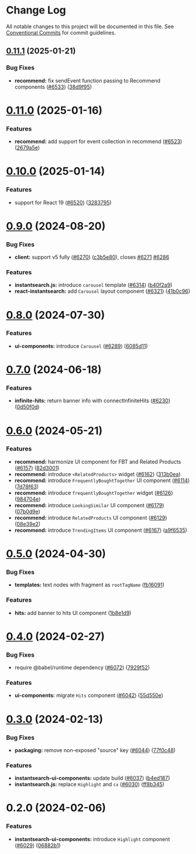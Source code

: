 # Change Log

All notable changes to this project will be documented in this file.
See [Conventional Commits](https://conventionalcommits.org) for commit guidelines.

## [0.11.1](https://github.com/algolia/instantsearch/compare/instantsearch-ui-components@0.11.0...instantsearch-ui-components@0.11.1) (2025-01-21)


### Bug Fixes

* **recommend:** fix sendEvent function passing to Recommend components ([#6533](https://github.com/algolia/instantsearch/issues/6533)) ([38d9f95](https://github.com/algolia/instantsearch/commit/38d9f952861164eca01c7cba2403396d4f194bee))





# [0.11.0](https://github.com/algolia/instantsearch/compare/instantsearch-ui-components@0.10.0...instantsearch-ui-components@0.11.0) (2025-01-16)


### Features

* **recommend:** add support for event collection in recommend ([#6523](https://github.com/algolia/instantsearch/issues/6523)) ([2679a5e](https://github.com/algolia/instantsearch/commit/2679a5e6a5e5767fc3b1c1e074c53ab6a084e7f3))





# [0.10.0](https://github.com/algolia/instantsearch/compare/instantsearch-ui-components@0.9.0...instantsearch-ui-components@0.10.0) (2025-01-14)


### Features

* support for React 19 ([#6520](https://github.com/algolia/instantsearch/issues/6520)) ([3283795](https://github.com/algolia/instantsearch/commit/32837951f11e49fbe01a7b46f5ec9c3fe2a4ae0f))





# [0.9.0](https://github.com/algolia/instantsearch/compare/instantsearch-ui-components@0.8.0...instantsearch-ui-components@0.9.0) (2024-08-20)


### Bug Fixes

* **client:** support v5 fully ([#6270](https://github.com/algolia/instantsearch/issues/6270)) ([c3b5e80](https://github.com/algolia/instantsearch/commit/c3b5e80bbb449acb3b9719a7449c6c926d034e34)), closes [#6271](https://github.com/algolia/instantsearch/issues/6271) [#6286](https://github.com/algolia/instantsearch/issues/6286)


### Features

* **instantsearch.js:** introduce `carousel` template ([#6314](https://github.com/algolia/instantsearch/issues/6314)) ([b40f2a9](https://github.com/algolia/instantsearch/commit/b40f2a93dfba64e7963f2500ec45c703937bcaed))
* **react-instantsearch:** add `Carousel` layout component ([#6321](https://github.com/algolia/instantsearch/issues/6321)) ([41b0c96](https://github.com/algolia/instantsearch/commit/41b0c96f3d215d24eb1fb17109f911c11a71f434))





# [0.8.0](https://github.com/algolia/instantsearch/compare/instantsearch-ui-components@0.7.0...instantsearch-ui-components@0.8.0) (2024-07-30)


### Features

* **ui-components:** introduce `Carousel` ([#6289](https://github.com/algolia/instantsearch/issues/6289)) ([6085d11](https://github.com/algolia/instantsearch/commit/6085d110c90ebb3ce51e6afed0157f76da6996a7))





# [0.7.0](https://github.com/algolia/instantsearch/compare/instantsearch-ui-components@0.6.0...instantsearch-ui-components@0.7.0) (2024-06-18)


### Features

* **infinite-hits:** return banner info with connectInfiniteHits ([#6230](https://github.com/algolia/instantsearch/issues/6230)) ([0d50f0d](https://github.com/algolia/instantsearch/commit/0d50f0deaa20602d0fe51043f58ec2cf40d6c107))





# [0.6.0](https://github.com/algolia/instantsearch/compare/instantsearch-ui-components@0.5.0...instantsearch-ui-components@0.6.0) (2024-05-21)


### Features

* **recommend:** harmonize UI component for FBT and Related Products ([#6157](https://github.com/algolia/instantsearch/issues/6157)) ([82d3001](https://github.com/algolia/instantsearch/commit/82d30012c7051531ca7f906571c74663bdce2fcc))
* **recommend:** introduce `<RelatedProducts>` widget ([#6162](https://github.com/algolia/instantsearch/issues/6162)) ([313b0ea](https://github.com/algolia/instantsearch/commit/313b0eae9313925a305fbee17a9eac8c3b433938))
* **recommend:** introduce `FrequentlyBoughtTogether` UI component ([#6114](https://github.com/algolia/instantsearch/issues/6114)) ([7d78f63](https://github.com/algolia/instantsearch/commit/7d78f633628eb615cc8ef7377a3368f15e3adf98))
* **recommend:** introduce `frequentlyBoughtTogether` widget ([#6126](https://github.com/algolia/instantsearch/issues/6126)) ([984704e](https://github.com/algolia/instantsearch/commit/984704e6070f220a357791279f6864a4624073f2))
* **recommend:** introduce `LookingSimilar` UI component ([#6179](https://github.com/algolia/instantsearch/issues/6179)) ([07b0d9e](https://github.com/algolia/instantsearch/commit/07b0d9e82d5ec995464a13c6380dd335d83f351c))
* **recommend:** introduce `RelatedProducts` UI component ([#6129](https://github.com/algolia/instantsearch/issues/6129)) ([08e39e2](https://github.com/algolia/instantsearch/commit/08e39e20067a264eec386f54587f4c8a0d02c7b4))
* **recommend:** introduce `TrendingItems` UI component ([#6167](https://github.com/algolia/instantsearch/issues/6167)) ([a9f6535](https://github.com/algolia/instantsearch/commit/a9f65358ce585e01b282e381f4998ad32f942a41))





# [0.5.0](https://github.com/algolia/instantsearch/compare/instantsearch-ui-components@0.4.0...instantsearch-ui-components@0.5.0) (2024-04-30)


### Bug Fixes

* **templates:** text nodes with fragment as `rootTagName` ([fb16091](https://github.com/algolia/instantsearch/commit/fb16091859314ebbb2d600b1391e9fb0faebaeb0))


### Features

* **hits:** add banner to hits UI component ([1b8e1d9](https://github.com/algolia/instantsearch/commit/1b8e1d9680ca141861c715c030448b114b96f435))





# [0.4.0](https://github.com/algolia/instantsearch/compare/instantsearch-ui-components@0.3.0...instantsearch-ui-components@0.4.0) (2024-02-27)


### Bug Fixes

* require @babel/runtime dependency ([#6072](https://github.com/algolia/instantsearch/issues/6072)) ([7929f52](https://github.com/algolia/instantsearch/commit/7929f52784e7cd99d330b6e495fb097ecf77c1a8))


### Features

* **ui-components:** migrate `Hits` component ([#6042](https://github.com/algolia/instantsearch/issues/6042)) ([55d550e](https://github.com/algolia/instantsearch/commit/55d550eb1030a3b2091917b1a84d280a73a28a3a))





# [0.3.0](https://github.com/algolia/instantsearch/compare/instantsearch-ui-components@0.2.0...instantsearch-ui-components@0.3.0) (2024-02-13)


### Bug Fixes

* **packaging:** remove non-exposed "source" key ([#6044](https://github.com/algolia/instantsearch/issues/6044)) ([77f0c48](https://github.com/algolia/instantsearch/commit/77f0c48d6458aa2d2ab4af804fbaf45f0839d88b))


### Features

* **instantsearch-ui-components:** update build ([#6037](https://github.com/algolia/instantsearch/issues/6037)) ([b4ed187](https://github.com/algolia/instantsearch/commit/b4ed187d5ffab1067b68f553278e0d5feffd3527))
* **instantsearch.js:** replace `Highlight` and `cx` ([#6030](https://github.com/algolia/instantsearch/issues/6030)) ([ff8b345](https://github.com/algolia/instantsearch/commit/ff8b3458f147349f4c041ded7a1b426b45b28b5a))





# 0.2.0 (2024-02-06)


### Features

* **instantsearch-ui-components:** introduce `Highlight` component ([#6029](https://github.com/algolia/instantsearch/issues/6029)) ([06882b1](https://github.com/algolia/instantsearch/commit/06882b1f9bd2f1872599cdb350487cb5428a5914))
